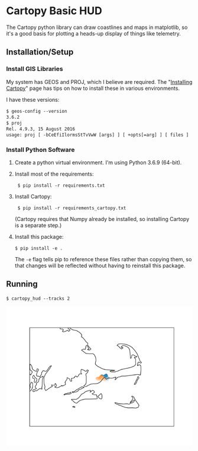 # Cartopy Basic HUD

The Cartopy python library can draw coastlines and maps in matplotlib,
so it's a good basis for plotting a heads-up display of things like 
telemetry.

## Installation/Setup

### Install GIS Libraries

My system has GEOS and PROJ, which I believe are required. 
The "[Installing Cartopy](https://scitools.org.uk/cartopy/docs/latest/installing.html)"
page has tips on how to install these in various environments. 

I have these versions:

    $ geos-config --version
    3.6.2
    $ proj
    Rel. 4.9.3, 15 August 2016
    usage: proj [ -bCeEfiIlormsStTvVwW [args] ] [ +opts[=arg] ] [ files ]

### Install Python Software

1. Create a python virtual environment. I'm using Python 3.6.9 (64-bit).
2. Install most of the requirements:

        $ pip install -r requirements.txt
        
3. Install Cartopy:

        $ pip install -r requirements_cartopy.txt
        
   (Cartopy requires that Numpy already be installed, so installing Cartopy is a separate step.) 
  
4. Install this package:

       $ pip install -e .
       
   The `-e` flag tells pip to reference these files rather than copying them, so that 
   changes will be reflected without having to reinstall this package.
  
## Running 

    $ cartopy_hud --tracks 2
    
 ![Example plot with two tracks](examples/two_tracks.png)
 
